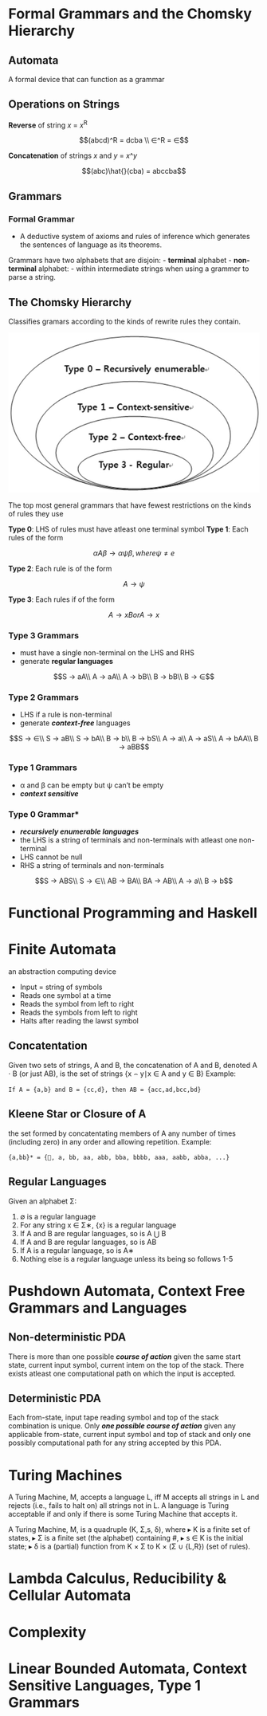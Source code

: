 # Formal Grammars and the Chomsky Hierarchy

## Automata
A formal device that can function as a grammar

## Operations on Strings
**Reverse** of string _x_ = _x_<sup>R</sup>
```math
(abcd)^R = dcba
\\
∈^R = ∈
```
**Concatenation** of strings _x_ and _y_ = _x_^_y_
```math
(abc)\hat{}(cba) = abccba
```

## Grammars
### Formal Grammar
- A deductive system of axioms and rules of inference which generates the sentences of language as its theorems.

Grammars have two alphabets that are disjoin:
    - **terminal** alphabet
    - **non-terminal** alphabet:
        - within intermediate strings when using a grammer to parse a string.

## The Chomsky Hierarchy
Classifies gramars according to the kinds of rewrite rules they contain.

![Chomsky Hierarchy](../images/chomsky.ppm)

The top most general grammars that have fewest restrictions on the kinds of rules they use

**Type 0**: LHS of rules must have atleast one terminal symbol
**Type 1**: Each rules of the form
```math
αAβ → αψβ, where ψ ≠ e
```
**Type 2**: Each rule is of the form
```math
A → ψ
``` 
**Type 3**: Each rules if of the form
```math
A → xB or A → x
```
### Type 3 Grammars
- must have a single non-terminal on the LHS and RHS
- generate **regular languages**

```math
S → aA\\
A → aA\\
A → bB\\
B → bB\\
B → ∈
```

### Type 2 Grammars
- LHS if a rule is non-terminal
- generate _**context-free**_ languages
```math
S → ∈\\
S → aB\\
S → bA\\
B → b\\
B → bS\\
A → a\\
A → aS\\
A → bAA\\
B → aBB
```

### Type 1 Grammars
- α and β can be empty but ψ can’t be empty
- _**context sensitive**_

### Type 0 Grammar*
- _**recursively enumerable languages**_
- the LHS is a string of terminals and non-terminals with atleast one non-terminal
- LHS cannot be null
- RHS a string of terminals and non-terminals
```math
S → ABS\\
S → ∈\\
AB → BA\\
BA → AB\\
A → a\\
B → b
```
# Functional Programming and Haskell

# Finite Automata
an abstraction computing device
- Input = string of symbols
- Reads one symbol at a time
- Reads the symbol from left to right
- Reads the symbols from left to right
- Halts after reading the lawst symbol

## Concatentation
Given two sets of strings, A and B, the concatenation of A and B, denoted A ⋅ B (or just AB), is the set of strings {x ⌢ y∣x ∈ A and y ∈ B}
Example:
```
If A = {a,b} and B = {cc,d}, then AB = {acc,ad,bcc,bd}
```

## Kleene Star or Closure of A
the set formed by concatentating members of A any number of times (including zero) in any order and allowing repetition.
Example:
```
{a,bb}* = {, a, bb, aa, abb, bba, bbbb, aaa, aabb, abba, ...}
```
## Regular Languages
Given an alphabet Σ:
1. ∅ is a regular language
2. For any string x ∈ Σ∗, {x} is a regular language
3. If A and B are regular languages, so is A ⋃ B
4. If A and B are regular languages, so is AB
5. If A is a regular language, so is A∗
6. Nothing else is a regular language unless its being so follows 1-5

# Pushdown Automata, Context Free Grammars and Languages
## Non-deterministic PDA
There is more than one possible _**course of action**_ given the same start state, current input symbol, current intem on the top of the stack.
There exists atleast one computational path on which the input is accepted.
## Deterministic PDA
Each from-state, input tape reading symbol and top of the stack combination is unique.
Only _**one possible course of action**_ given any applicable from-state, current input symbol and top of stack and only one possibly computational path for any string accepted by this PDA.

# Turing Machines
A Turing Machine, M, accepts a language L, iff M accepts all strings in L and rejects (i.e., fails to halt on) all strings not in L.
A language is Turing acceptable if and only if there is some Turing Machine that accepts it.

A Turing Machine, M, is a quadruple (K, Σ,s, δ), where
▸ K is a finite set of states,
▸ Σ is a finite set (the alphabet) containing #,
▸ s ∈ K is the initial state;
▸ δ is a (partial) function from K × Σ to K × (Σ ∪ {L,R}) (set of rules).

# Lambda Calculus, Reducibility & Cellular Automata

# Complexity

# Linear Bounded Automata, Context Sensitive Languages, Type 1 Grammars